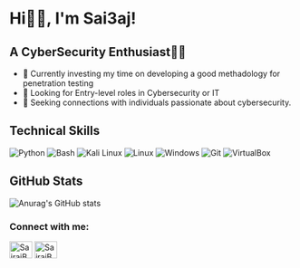 # Hi👋🏻, I'm Sai3aj!
<!--<img align="right" alt="Coding" width="300" src="https://blog.imarticus.org/wp-content/uploads/2021/12/djbwgfw.gif">-->


## A CyberSecurity Enthusiast👨‍💻

- 🔭 Currently investing my time on developing a good methadology for penetration testing
- 🥅 Looking for Entry-level roles in Cybersecurity or IT
- 👯 Seeking connections with individuals passionate about cybersecurity.

## Technical Skills
![Python](https://img.shields.io/badge/Python-FFD43B?style=for-the-badge&logo=python&logoColor=blue) 
![Bash](https://img.shields.io/badge/Shell_Script-121011?style=for-the-badge&logo=gnu-bash&logoColor=white) 
![Kali Linux](https://img.shields.io/badge/Kali_Linux-557C94?style=for-the-badge&logo=kali-linux&logoColor=white)
![Linux](https://img.shields.io/badge/Linux-FCC624?style=for-the-badge&logo=linux&logoColor=black)
![Windows](https://img.shields.io/badge/Windows-0078D6?style=for-the-badge&logo=windows&logoColor=white)
![Git](https://img.shields.io/badge/GIT-E44C30?style=for-the-badge&logo=git&logoColor=white)
![VirtualBox](https://img.shields.io/badge/VirtualBox-21416b?style=for-the-badge&logo=VirtualBox&logoColor=white)


## GitHub Stats

![Anurag's GitHub stats](https://github-readme-stats.vercel.app/api?username=sai3aj&show_icons=true&theme=gruvbox)

<h3 align="left">Connect with me:</h3>
<p align="left">
<a href="https://twitter.com/SairajBarve67" target="blank"><img align="center" src="https://cdn.jsdelivr.net/gh/devicons/devicon@latest/icons/twitter/twitter-original.svg" alt="SairajBarve67" height="30" width="40" /></a>
<a href="https://linkedin.com/in/sairaj-barve-85713b264/" target="_blank"><img align="center" src="https://raw.githubusercontent.com/rahuldkjain/github-profile-readme-generator/master/src/images/icons/Social/linked-in-alt.svg" alt="SairajBarve_" height="30" width="40" /></a>
</p>
